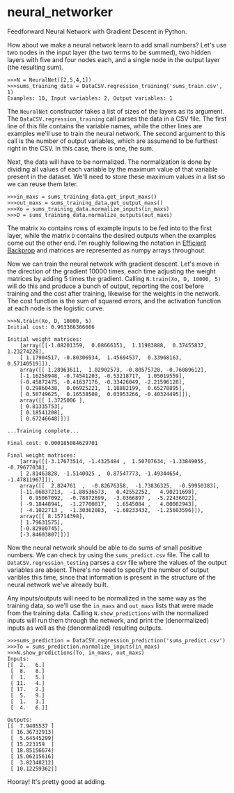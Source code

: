neural_networker
===============

Feedforward Neural Network with Gradient Descent in Python.

How about we make a neural network learn to add small numbers? Let's use two nodes in the input layer (the two terms to be summed), two hidden layers with five and four nodes each, and a single node in the output layer (the resulting sum).

```
>>>N = NeuralNet([2,5,4,1])
>>>sums_training_data = DataCSV.regression_training('sums_train.csv', 1)
Examples: 10, Input variables: 2, Output variables: 1
```

The `NeuralNet` constructor takes a list of sizes of the layers as its argument. The `DataCSV.regression_training` call parses the data in a CSV file. The first line of this file contains the variable names, while the other lines are examples we'll use to train the neural network. The second argument to this call is the number of output variables, which are assumend to be furthest right in the CSV. In this case, there is one, the sum.

Next, the data will have to be normalized. The normalization is done by dividing all values of each variable by the maximum value of that variable present in the dataset. We'll need to store these maximum values in a list so we can reuse them later.

```
>>>in_maxs = sums_training_data.get_input_maxs()
>>>out_maxs = sums_training_data.get_output_maxs()
>>>Xo = sums_training_data.normalize_inputs(in_maxs)
>>>D = sums_training_data.normalize_outputs(out_maxs)
```

The matrix `Xo` contains rows of example inputs to be fed into to the first layer, while the matrix `D` contains the desired outputs when the examples come out the other end. I'm roughly following the notation in [Efficient Backprop](http://yann.lecun.com/exdb/publis/pdf/lecun-98b.pdf) and matrices are represented as numpy arrays throughout.

Now we can train the neural network with gradient descent. Let's move in the direction of the gradient 10000 times, each time adjusting the weight matrices by adding 5 times the gradient. Calling `N.train(Xo, D, 10000, 5)` will do this and produce a bunch of output, reporting the cost before training and the cost after training, likewise for the weights in the network. The cost function is the sum of squared errors, and the activation function at each node is the logistic curve.

```
>>>N.train(Xo, D, 10000, 5)
Initial cost: 0.963366366666

Initial weight matrices:
    [array([[-1.08201359,  0.08666151,  1.11983888,  0.37455837,  1.23274228],
    [ 1.17904517, -0.80306934,  1.45694537,  0.33968163,  0.57140519]]),
    array([[ 1.28963611,  1.02902573, -0.80575728, -0.76089612],
    [-1.16258948, -0.74541203, -0.53218717,  1.05019559],
    [-0.45872475, -0.41637176, -0.33426049, -2.21596128],
    [ 0.29860438,  0.06925221,  1.18882199,  0.65278895],
    [ 0.50749625,  0.16538508,  0.03953266, -0.40324495]]),
    array([[ 1.3725006 ],
    [ 0.81335753],
    [ 0.18541208],
    [ 0.67246648]])]

...Training complete...

Final cost: 0.000185084629701

Final weight matrices:
    [array([[-3.17673514, -1.4325484 ,  1.50707634, -1.33849055, -0.79677038],
    [ 2.81463828, -1.5140025 ,  0.87547773, -1.49344654, -1.47811967]]),
    array([[  2.824761  ,  -0.82676358,  -1.73836325,  -0.59950383],
    [-11.06837213,  -1.88536573,   0.42552252,   4.90211698],
    [  0.95067092,  -0.78872699,  -3.0366897 ,  -5.22436022],
    [ -9.18448941,  -1.27700817,   1.6545084 ,   4.00082943],
    [ -4.1022713 ,  -1.30362083,  -1.68233432,  -1.25603596]]),
    array([[ 8.15714398],
    [ 1.79631575],
    [-0.82980745],
    [-3.84603807]])]

```

Now the neural network should be able to do sums of small positive numbers. We can check by using the `sums_predict.csv` file. The call to `DataCSV.regression_testing` parses a csv file where the values of the output variables are absent. There's no need to specify the number of output varibles this time, since that information is present in the structure of the neural network we've already built.

Any inputs/outputs will need to be normalized in the same way as the training data, so we'll use the `in_maxs` and `out_maxs` lists that were made from the training data. Calling `N.show_predictions` with the normalized inputs will run them through the network, and print the (denormalized) inputs as well as the (denormalized) resulting outputs.

```
>>>sums_prediction = DataCSV.regression_prediction('sums_predict.csv')
>>>To = sums_prediction.normalize_inputs(in_maxs)
>>>N.show_predictions(To, in_maxs, out_maxs)
Inputs:
[[  2.   6.]
 [  8.   8.]
 [  1.   5.]
 [ 11.   4.]
 [ 17.   2.]
 [  5.   9.]
 [  1.   3.]
 [  4.   6.]]

Outputs:
[[  7.9405537 ]
 [ 16.36732913]
 [  5.64545299]
 [ 15.223159  ]
 [ 18.85156674]
 [ 15.06215616]
 [  3.82348212]
 [ 10.12259362]]

```

Hooray! It's pretty good at adding.
